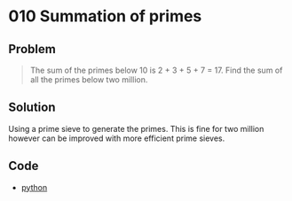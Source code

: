 # 010 Summation of primes

## Problem
> The sum of the primes below 10 is 2 + 3 + 5 + 7 = 17.
Find the sum of all the primes below two million.

## Solution
Using a prime sieve to generate the primes. This is fine for two million however can be improved with more efficient prime sieves.

## Code
- [python](010.py)
